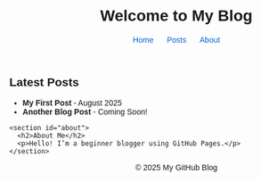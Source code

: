 <Tentativebutthoughtful >
<html lang="en">
<head>
  <meta charset="UTF-8" />
  <title>My GitHub Blog</title>
  <style>
    body { font-family: Arial, sans-serif; max-width: 600px; margin: auto; padding: 20px; }
    header, footer { text-align: center; }
    nav a { margin: 0 10px; text-decoration: none; color: #0366d6; }
  </style>
</head>
<body>
  <header>
    <h1>Welcome to My Blog</h1>
    <nav>
      <a href="index.html">Home</a>
      <a href="#posts">Posts</a>
      <a href="#about">About</a>
    </nav>
  </header>

  <main>
    <section id="posts">
      <h2>Latest Posts</h2>
      <ul>
        <li><strong>My First Post</strong> - August 2025</li>
        <li><strong>Another Blog Post</strong> - Coming Soon!</li>
      </ul>
    </section>

    <section id="about">
      <h2>About Me</h2>
      <p>Hello! I’m a beginner blogger using GitHub Pages.</p>
    </section>
  </main>

  <footer>
    <p>&copy; 2025 My GitHub Blog</p>
  </footer>
</body>
</html>
